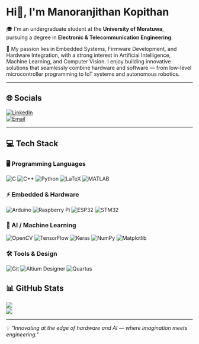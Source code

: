 # Hi👋, I'm Manoranjithan Kopithan

🎓 I'm an undergraduate student at the **University of Moratuwa**,  
pursuing a degree in **Electronic & Telecommunication Engineering**.

🚀 My passion lies in Embedded Systems, Firmware Development, and Hardware Integration,
with a strong interest in Artificial Intelligence, Machine Learning, and Computer Vision.
I enjoy building innovative solutions that seamlessly combine hardware and software — from
low-level microcontroller programming to IoT systems and autonomous robotics.

---

## 🌐 Socials

[![LinkedIn](https://img.shields.io/badge/LinkedIn-%230077B5.svg?logo=linkedin&logoColor=white)](https://linkedin.com/in/kopithanm)  
[![Email](https://img.shields.io/badge/Email-D14836?logo=gmail&logoColor=white)](mailto:samkopithan29@gmail.com)

---

## 💻 Tech Stack

### 🖥 Programming Languages
![C](https://img.shields.io/badge/C-00599C?logo=c&logoColor=white)
![C++](https://img.shields.io/badge/C++-00599C?logo=cplusplus&logoColor=white)
![Python](https://img.shields.io/badge/Python-3776AB?logo=python&logoColor=white)
![LaTeX](https://img.shields.io/badge/LaTeX-008080?logo=latex&logoColor=white)
![MATLAB](https://img.shields.io/badge/MATLAB-0076A8?logo=mathworks&logoColor=white)

### ⚡ Embedded & Hardware
![Arduino](https://img.shields.io/badge/Arduino-00979D?logo=arduino&logoColor=white)
![Raspberry Pi](https://img.shields.io/badge/Raspberry%20Pi-A22846?logo=raspberrypi&logoColor=white)
![ESP32](https://img.shields.io/badge/ESP32-000000?logo=espressif&logoColor=white)
![STM32](https://img.shields.io/badge/STM32-03234B?logo=stmicroelectronics&logoColor=white)

### 🧠 AI / Machine Learning
![OpenCV](https://img.shields.io/badge/OpenCV-5C3EE8?logo=opencv&logoColor=white)
![TensorFlow](https://img.shields.io/badge/TensorFlow-FF6F00?logo=tensorflow&logoColor=white)
![Keras](https://img.shields.io/badge/Keras-D00000?logo=keras&logoColor=white)
![NumPy](https://img.shields.io/badge/NumPy-013243?logo=numpy&logoColor=white)
![Matplotlib](https://img.shields.io/badge/Matplotlib-11557C?logo=matplotlib&logoColor=white)

### 🛠 Tools & Design
![Git](https://img.shields.io/badge/Git-F05032?logo=git&logoColor=white)
![Altium Designer](https://img.shields.io/badge/Altium%20Designer-A5915F?logo=altiumdesigner&logoColor=white)
![Quartus](https://img.shields.io/badge/Quartus-0071C5?logo=intel&logoColor=white)


## 📊 GitHub Stats
![](https://github-readme-stats.vercel.app/api?username=kopithan&show_icons=true&theme=radical)  
![](https://github-readme-stats.vercel.app/api/top-langs/?username=kopithan&layout=compact&theme=radical)

---


💡 *"Innovating at the edge of hardware and AI — where imagination meets engineering."*

